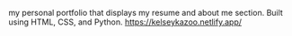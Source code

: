 my personal portfolio that displays my resume and about me section. Built using HTML, CSS, and Python.
https://kelseykazoo.netlify.app/
